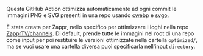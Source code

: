 Questa GitHub Action ottimizza automaticamente ad ogni commit le immagini PNG e SVG presenti in una repo usando [cwebp](https://developers.google.com/speed/webp/docs/cwebp?hl=it) e [svgo](https://github.com/svg/svgo).

È stata creata per Zappr, nello specifico per ottimizzare i loghi nella repo [ZapprTV/channels](https://github.com/ZapprTV/channels). Di default, prende tutte le immagini nel root di una repo come input per poi restituire le versioni ottimizzate nella cartella `optimized/`, ma se vuoi usare una cartella diversa puoi specificarla nell'input `directory`.
